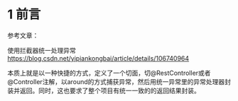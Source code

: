 # 1 前言

参考文章：

使用拦截器统一处理异常   https://blog.csdn.net/yipiankongbai/article/details/106740964

本质上就是以一种快捷的方式，定义了一个切面，切@RestController或者@Controller注解，以around的方式捕获异常，然后用统一异常里的异常处理器封装并返回。同时，这也要求了整个项目有统一一致的的返回结果封装。
